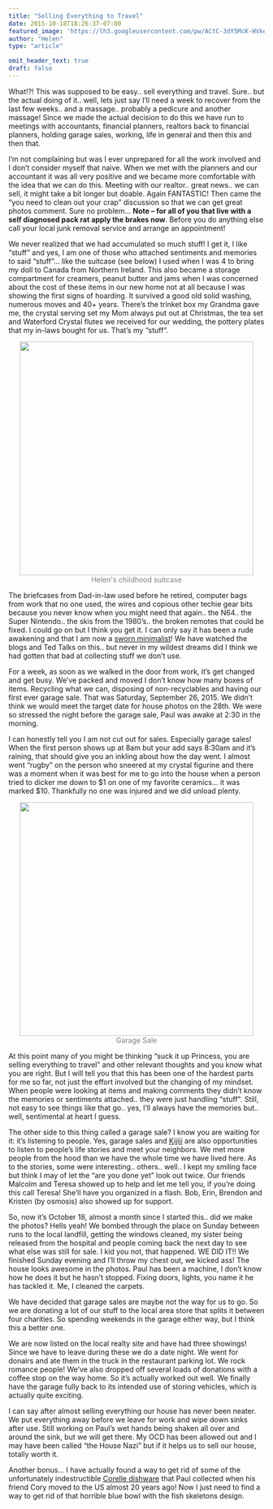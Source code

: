 ```yaml
---
title: "Selling Everything to Travel"
date: 2015-10-18T18:26:37-07:00
featured_image: 'https://lh3.googleusercontent.com/pw/ACtC-3dY5McK-HVkegPrp4u6iMB2gZ9PCjGBStKZ2AFPxjhWkg4pVigmwgN223ecVOzeTteOCW68fjLcEydRUCH518nrjVbrAX4avXIEnXGnhHlU7Zo8cN9ErYv6DKycALCWhk8Pr4nN7m7MBqwGktzSQn024A=w1024-h768-no'
author: "Helen"
type: "article"

omit_header_text: true
draft: false
---
```


What!?! This was supposed to be easy.. sell everything and travel.  Sure.. but the actual doing of it.. well, lets just say I’ll need a week to recover from the last few weeks.. and a massage.. probably a pedicure and another massage!  Since we made the actual decision to do this we have run to meetings with accountants, financial planners, realtors back to financial planners, holding garage sales, working, life in general and then this and then that.

I’m not complaining but was I ever unprepared for all the work involved and I don’t consider myself that naive.  When we met with the planners and our accountant it was all very positive and we became more comfortable with the idea that we can do this.  Meeting with our realtor.. great news.. we can sell, it might take a bit longer but doable.  Again FANTASTIC!  Then came the “you need to clean out your crap” discussion so that we can get great photos comment.  Sure no problem…  **Note – for all of you that live with a self diagnosed pack rat apply the brakes now**.  Before you do anything else call your local junk removal service and arrange an appointment!

We never realized that we had accumulated so much stuff!  I get it, I like “stuff” and yes, I am one of those who attached sentiments and memories to said “stuff”… like the suitcase (see below) I used when I was 4 to bring my doll to Canada from Northern Ireland.  This also became a storage compartment for creamers, peanut butter and jams when I was concerned about the cost of these items in our new home not at all because I was showing the first signs of hoarding.  It survived a good old solid washing, numerous moves and 40+ years.  There’s the trinket box my Grandma gave me, the crystal serving set my Mom always put out at Christmas, the tea set and Waterford Crystal flutes we received for our wedding, the pottery plates that my in-laws bought for us.  That’s my “stuff”.

<div style="text-align: center">
  <a style="display:inline-block;text-decoration:none;color: grey;" href="https://photos.google.com/share/AF1QipNzXM2ejuel-cP83GpoUxFt9iC4bXV1U2VTzFt7yNrz603xIJ6qkUjeAFAOt1-G6w/photo/AF1QipNfT_QNGtAaEw1yfc89nitrQzKJvc2y-oT0LbpT?key=NGhOVGJJZUVpYmVFM08wZTZzeGpMQktHYWxWX0V3" target="_blank"><img src="https://lh3.googleusercontent.com/pw/ACtC-3cGF83XiAPRNks5rGRCJiSmgWJqk4y0qWFyyGRepntoYmM7LYLx12EQXCgYXL3V0YuPZEHQefpj3N2IQD3c5YOwY6Ruu7obSgU6Mq42Nd7dlhHqSLnHmTQ3rSrOBix4Wjq4kA7j3IHtzK9GZuLuKdadgQ=w1216-h912-no" width="460" /><div>Helen's childhood suitcase</div></a>
</div>

The briefcases from Dad-in-law used before he retired, computer bags from work that no one used, the wires and copious other techie gear bits because you never know when you might need that again.. the N64.. the Super Nintendo.. the skis from the 1980’s.. the broken remotes that could be fixed.  I could go on but I think you get it.  I can only say it has been a rude awakening and that I am now a [sworn minimalist](https://www.theminimalists.com/)!  We have watched the blogs and Ted Talks on this.. but never in my wildest dreams did I think we had gotten that bad at collecting stuff we don’t use.

For a week, as soon as we walked in the door from work, it’s get changed and get busy.  We’ve packed and moved I don’t know how many boxes of items.  Recycling what we can, disposing of non-recyclables and having our first ever garage sale.  That was Saturday, September 26, 2015.  We didn’t think we would meet the target date for house photos on the 28th.  We were so stressed the night before the garage sale, Paul was awake at 2:30 in the morning.

I can honestly tell you I am not cut out for sales.  Especially garage sales!  When the first person shows up at 8am but your add says 8:30am and it’s raining, that should give you an inkling about how the day went.  I almost went “rugby” on the person who sneered at my crystal figurine and there was a moment when it was best for me to go into the house when a person tried to dicker me down to $1 on one of my favorite ceramics… it was marked $10.  Thankfully no one was injured and we did unload plenty.

<div style="text-align: center">
  <a style="display:inline-block;text-decoration:none;color: grey;" href="https://photos.google.com/share/AF1QipNzXM2ejuel-cP83GpoUxFt9iC4bXV1U2VTzFt7yNrz603xIJ6qkUjeAFAOt1-G6w/photo/AF1QipPk7koZUBp5nmx7hHihP3w2Fk5hcEewXTzi4FAs?key=NGhOVGJJZUVpYmVFM08wZTZzeGpMQktHYWxWX0V3" target="_blank"><img src="https://lh3.googleusercontent.com/pw/ACtC-3efdATy-w-a4T9pxweUN4lHfXqH1cEa2Rv2p2O1uzfgfOTEvQnD3g16uWcgEyzBiUCPY4D7rkJ9AHUq4j3W41kvqTQ8gVzniSWlNzPQuCfgJcEAaHjiNF8jzDMmVD-qjfK7GVvX9RA2PyK9n1Bas2tPVw=w1216-h912-no" width="460" /><div>Garage Sale</div></a>
</div>

At this point many of you might be thinking “suck it up Princess, you are selling everything to travel” and other relevant thoughts and you know what you are right.  But I will tell you that this has been one of the hardest parts for me so far, not just the effort involved but the changing of my mindset.  When people were looking at items and making comments they didn’t know the memories or sentiments attached.. they were just handling “stuff".  Still, not easy to see things like that go.. yes, I’ll always have the memories but.. well, sentimental at heart I guess.

The other side to this thing called a garage sale?  I know you are waiting for it: it’s listening to people.  Yes, garage sales and [Kijiji](https://www.kijiji.ca/h-calgary/1700199) are also opportunities to listen to people’s life stories and meet your neighbors.  We met more people from the hood than we have the whole time we have lived here.  As to the stories, some were interesting.. others.. well.. I kept my smiling face but think I may of let the “are you done yet” look out twice.  Our friends Malcolm and Teresa showed up to help and let me tell you, if you’re doing this call Teresa!  She’ll have you organized in a flash.  Bob, Erin, Brendon and Kristen (by osmosis) also showed up for support.

So, now it’s October 18, almost a month since I started this.. did we make the photos?  Hells yeah!  We bombed through the place on Sunday between runs to the local landfill, getting the windows cleaned, my sister being released from the hospital and people coming back the next day to see what else was still for sale.  I kid you not, that happened.  WE DID IT!!  We finished Sunday evening and I’ll throw my chest out, we kicked ass!  The house looks awesome in the photos.  Paul has been a machine, I don’t know how he does it but he hasn’t stopped.  Fixing doors, lights, you name it he has tackled it.  Me, I cleaned the carpets.  

We have decided that garage sales are maybe not the way for us to go.  So we are donating a lot of our stuff to the local area store that splits it between four charities.  So spending weekends in the garage either way, but I think this a better one.

We are now listed on the local realty site and have had three showings!  Since we have to leave during these we do a date night.  We went for donairs and ate them in the truck in the restaurant parking lot.  We rock romance people!  We’ve also dropped off several loads of donations with a coffee stop on the way home.  So it’s actually worked out well.  We finally have the garage fully back to its intended use of storing vehicles, which is actually quite exciting.

I can say after almost selling everything our house has never been neater.  We put everything away before we leave for work and wipe down sinks after use.  Still working on Paul’s wet hands being shaken all over and around the sink, but we will get there.  My OCD has been allowed out and I may have been called “the House Nazi” but if it helps us to sell our house, totally worth it.

Another bonus… I have actually found a way to get rid of some of the unfortunately indestructible [Corelle dishware](https://en.wikipedia.org/wiki/Corelle) that Paul collected when his friend Cory moved to the US almost 20 years ago!  Now I just need to find a way to get rid of that horrible blue bowl with the fish skeletons design.